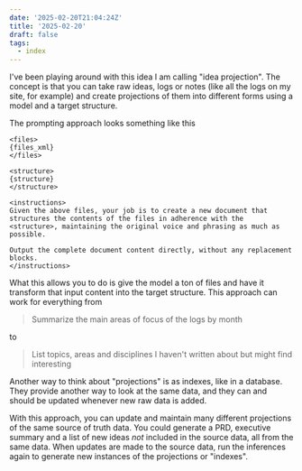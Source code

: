 ```yaml
---
date: '2025-02-20T21:04:24Z'
title: '2025-02-20'
draft: false
tags:
  - index
---
```


I've been playing around with this idea I am calling "idea projection".
The concept is that you can take raw ideas, logs or notes (like all the logs on my site, for example) and create projections of them into different forms using a model and a target structure.

The prompting approach looks something like this

```text
<files>
{files_xml}
</files>

<structure>
{structure}
</structure>

<instructions>
Given the above files, your job is to create a new document that structures the contents of the files in adherence with the <structure>, maintaining the original voice and phrasing as much as possible.

Output the complete document content directly, without any replacement blocks.
</instructions>
```

What this allows you to do is give the model a ton of files and have it transform that input content into the target structure.
This approach can work for everything from

> Summarize the main areas of focus of the logs by month

to

> List topics, areas and disciplines I haven't written about but might find interesting

Another way to think about "projections" is as indexes, like in a database.
They provide another way to look at the same data, and they can and should be updated whenever new raw data is added.

With this approach, you can update and maintain many different projections of the same source of truth data.
You could generate a PRD, executive summary and a list of new ideas _not_ included in the source data, all from the same data.
When updates are made to the source data, run the inferences again to generate new instances of the projections or "indexes".
